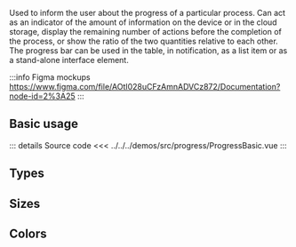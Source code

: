 Used to inform the user about the progress of a particular process.
Can act as an indicator of the amount of information on the device or in the cloud storage, display the remaining number of actions before the completion of the process, or show the ratio of the two quantities relative to each other. The progress bar can be used in the table, in notification, as a list item or as a stand-alone interface element.

:::info Figma mockups
https://www.figma.com/file/AOtI028uCFzAmnADVCz872/Documentation?node-id=2%3A25
:::

## Basic usage

<ProgressBasic />

::: details Source code
<<< ../../../demos/src/progress/ProgressBasic.vue
:::

## Types

<ProgressTypes />

## Sizes

<ProgressSizes />

## Colors

<ProgressColors />
